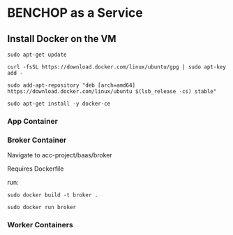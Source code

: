 # BENCHOP as a Service

## Install Docker on the VM

    sudo apt-get update
    
    curl -fsSL https://download.docker.com/linux/ubuntu/gpg | sudo apt-key add -
    
    sudo add-apt-repository "deb [arch=amd64] https://download.docker.com/linux/ubuntu $(lsb_release -cs) stable"
    
    sudo apt-get install -y docker-ce
    

### App Container


### Broker Container

  Navigate to acc-project/baas/broker
  
  Requires Dockerfile

  run: 
  
    sudo docker build -t broker . 
    
    sudo docker run broker

### Worker Containers
